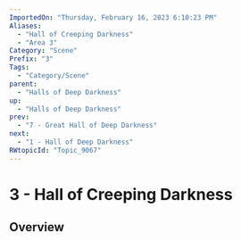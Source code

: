 ```yaml
---
ImportedOn: "Thursday, February 16, 2023 6:10:23 PM"
Aliases:
  - "Hall of Creeping Darkness"
  - "Area 3"
Category: "Scene"
Prefix: "3"
Tags:
  - "Category/Scene"
parent:
  - "Halls of Deep Darkness"
up:
  - "Halls of Deep Darkness"
prev:
  - "7 - Great Hall of Deep Darkness"
next:
  - "1 - Hall of Deep Darkness"
RWtopicId: "Topic_9067"
---
```

# 3 - Hall of Creeping Darkness
## Overview
